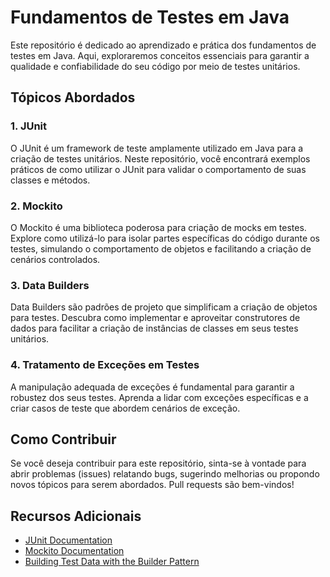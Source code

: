 # Fundamentos de Testes em Java

Este repositório é dedicado ao aprendizado e prática dos fundamentos de testes em Java. Aqui, exploraremos conceitos essenciais para garantir a qualidade e confiabilidade do seu código por meio de testes unitários.

## Tópicos Abordados

### 1. JUnit

O JUnit é um framework de teste amplamente utilizado em Java para a criação de testes unitários. Neste repositório, você encontrará exemplos práticos de como utilizar o JUnit para validar o comportamento de suas classes e métodos.

### 2. Mockito

O Mockito é uma biblioteca poderosa para criação de mocks em testes. Explore como utilizá-lo para isolar partes específicas do código durante os testes, simulando o comportamento de objetos e facilitando a criação de cenários controlados.

### 3. Data Builders

Data Builders são padrões de projeto que simplificam a criação de objetos para testes. Descubra como implementar e aproveitar construtores de dados para facilitar a criação de instâncias de classes em seus testes unitários.

### 4. Tratamento de Exceções em Testes

A manipulação adequada de exceções é fundamental para garantir a robustez dos seus testes. Aprenda a lidar com exceções específicas e a criar casos de teste que abordem cenários de exceção.

## Como Contribuir

Se você deseja contribuir para este repositório, sinta-se à vontade para abrir problemas (issues) relatando bugs, sugerindo melhorias ou propondo novos tópicos para serem abordados. Pull requests são bem-vindos!


## Recursos Adicionais

- [JUnit Documentation](https://junit.org/junit5/docs/current/user-guide/)
- [Mockito Documentation](https://site.mockito.org/)
- [Building Test Data with the Builder Pattern](https://reflectoring.io/1000-words-building-test-data-with-builder-pattern/)
